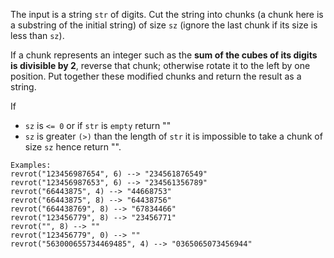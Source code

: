 The input is a string `str` of digits. Cut the string into chunks (a chunk here is a substring of the initial string) of size `sz` (ignore the last chunk if its size is less than `sz`).

If a chunk represents an integer such as the **sum of the cubes of its digits is divisible by 2**, reverse that chunk; 
otherwise rotate it to the left by one position.
Put together these modified chunks and return the result as a string.

If 

- `sz` is `<= 0` or if `str` is `empty` return ""
- `sz` is greater `(>)` than the length of `str` it is impossible to take a chunk of size `sz` hence return "".

```
Examples:
revrot("123456987654", 6) --> "234561876549"
revrot("123456987653", 6) --> "234561356789"
revrot("66443875", 4) --> "44668753"
revrot("66443875", 8) --> "64438756"
revrot("664438769", 8) --> "67834466"
revrot("123456779", 8) --> "23456771"
revrot("", 8) --> ""
revrot("123456779", 0) --> "" 
revrot("563000655734469485", 4) --> "0365065073456944"
```